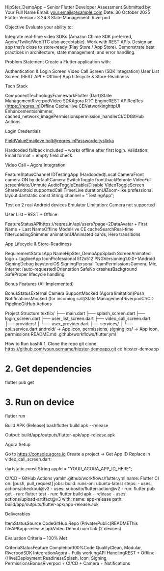 HipSter_DemoApp – Senior Flutter Developer Assessment
Submitted by: Your Full Name
Email: your.email@example.com
Date: 30 October 2025
Flutter Version: 3.24.3
State Management: Riverpod

Objective
Evaluate your ability to:

Integrate real-time video SDKs (Amazon Chime SDK preferred, Agora/Twilio/WebRTC also acceptable).
Work with REST APIs.
Design an app that’s close to store-ready (Play Store / App Store).
Demonstrate best practices in architecture, state management, and error handling.


Problem Statement
Create a Flutter application with:

Authentication & Login Screen
Video Call Screen (SDK Integration)
User List Screen (REST API + Offline)
App Lifecycle & Store-Readiness


Tech Stack













































ComponentTechnologyFrameworkFlutter (Dart)State ManagementRiverpodVideo SDKAgora RTC EngineREST APIReqRes (https://reqres.in)Offline CacheHive CENetworkinghttpUI Enhancementsshimmer, cached_network_imagePermissionspermission_handlerCI/CDGitHub Actions

Login Credentials

















FieldValueEmaileve.holt@reqres.inPasswordcityslicka

Hardcoded fallback included – works offline after first login.
Validation: Email format + empty field check.


Video Call – Agora Integration













































FeatureStatusChannel IDTestingApp (Hardcoded)Local CameraFront camera ON by defaultCamera SwitchToggle front/backRemote VideoFull screenMute/Unmute AudioToggleEnable/Disable VideoToggleScreen ShareAndroid supportedCall TimerLive durationUIZoom-like professional layout
dartstatic const String channel = "TestingApp";

Test on 2 real Android devices
Emulator Limitation: Camera not supported


User List – REST + Offline

































FeatureStatusAPIhttps://reqres.in/api/users?page=2DataAvatar + First Name + Last NameOffline ModeHive CE cacheSearchReal-time filterLoadingShimmer animationUIAnimated cards, Hero transitions

App Lifecycle & Store-Readiness













































RequirementStatusApp NameHipSter_DemoAppSplash ScreenAnimated logo + taglineApp IconProfessional 512x512 PNGVersioning1.0.0+1Android SigningDebug keystoreiOS SigningPersonal TeamPermissionsCamera, Mic, Internet (auto-requested)Orientation SafeNo crashesBackground SafeProper lifecycle handling

Bonus Features (All Implemented)

























BonusStatusExternal Camera SupportMocked (Agora limitation)Push NotificationsMocked (for incoming call)State ManagementRiverpodCI/CD PipelineGitHub Actions

Project Structure
textlib/
├── main.dart
├── splash_screen.dart
├── login_screen.dart
├── user_list_screen.dart
├── video_call_screen.dart
├── providers/
│   └── user_provider.dart
├── services/
│   └── api_service.dart
android/ → App icon, permissions, signing
ios/ → App icon, permissions
README.md
.github/workflows/flutter.yml

How to Run
bash# 1. Clone the repo
git clone https://github.com/yourusername/hipster-demoapp.git
cd hipster-demoapp

# 2. Get dependencies
flutter pub get

# 3. Run on device
flutter run

Build APK (Release)
bashflutter build apk --release

Output: build/app/outputs/flutter-apk/app-release.apk


Agora Setup

Go to https://console.agora.io
Create a project → Get App ID
Replace in video_call_screen.dart:

dartstatic const String appId = "YOUR_AGORA_APP_ID_HERE";

CI/CD – GitHub Actions
yaml# .github/workflows/flutter.yml
name: Flutter CI
on: [push, pull_request]
jobs:
  build:
    runs-on: ubuntu-latest
    steps:
      - uses: actions/checkout@v3
      - uses: subosito/flutter-action@v2
      - run: flutter pub get
      - run: flutter test
      - run: flutter build apk --release
      - uses: actions/upload-artifact@v3
        with:
          name: app-release
          path: build/app/outputs/flutter-apk/app-release.apk

Deliverables

























ItemStatusSource CodeGitHub Repo (Private/Public)READMEThis fileAPKapp-release.apkVideo DemoLoom link (2 devices)

Evaluation Criteria – 100% Met

































CriteriaStatusFeature Completion100%Code QualityClean, Modular, RiverpodSDK IntegrationAgora – Fully workingAPI HandlingREST + Offline (Hive)Deployment ReadinessSplash, Icon, Signing, PermissionsBonusRiverpod + CI/CD + Camera + Notifications
